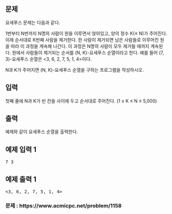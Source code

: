 <div id="problem-body">
			<div class="col-md-12">
				<section id="description" class="problem-section">
				<div class="headline">
				<h2>문제</h2>
				</div>
				<div id="problem_description" class="problem-text">
				<p>요세푸스 문제는 다음과 같다.</p>

<p>1번부터 N번까지 N명의 사람이 원을 이루면서&nbsp;앉아있고, 양의 정수 K(≤ N)가&nbsp;주어진다. 이제 순서대로 K번째 사람을 제거한다. 한 사람이 제거되면 남은 사람들로 이루어진 원을 따라 이 과정을 계속해 나간다. 이 과정은 N명의 사람이 모두 제거될 때까지 계속된다. 원에서 사람들이 제거되는 순서를 (N, K)-요세푸스 순열이라고 한다. 예를 들어 (7, 3)-요세푸스 순열은 &lt;3, 6, 2, 7, 5, 1, 4&gt;이다.</p>

<p>N과 K가 주어지면 (N, K)-요세푸스 순열을 구하는 프로그램을 작성하시오.</p>
    			</div>
    			</section>
    		</div>
    									<div class="col-md-12">
    				<section id="input" class="problem-section">
    				<div class="headline">
    				<h2>입력</h2>
    				</div>
    				<div id="problem_input" class="problem-text">
    				<p>첫째 줄에 N과 K가 빈 칸을 사이에 두고 순서대로 주어진다. (1 ≤ K ≤ N ≤ 5,000)</p>
    				</div>
    				</section>
    			</div>
    			<div class="col-md-12">
    				<section id="output" class="problem-section">
    				<div class="headline">
    				<h2>출력</h2>
    				</div>
    				<div id="problem_output" class="problem-text">
    				<p>예제와 같이 요세푸스 순열을 출력한다.</p>
    				</div>
    				</section>
    			</div>
    					<div class="col-md-12">
    		<section id="limit" style="display:none;" class="problem-section">
    		<div class="headline">
    		<h2>제한</h2>
    		</div>
    		<div id="problem_limit" class="problem-text">
    					</div>
    		</section>
    		</div>
    																<div class="col-md-12">
    			<div class="row">
    				<div class="col-md-6">
    					<section id="sampleinput1">
    					<div class="headline">
    					<h2>예제 입력 1
    					</h2>
    					</div>
    					<pre class="sampledata" id="sample-input-1">7 3
</pre>
						</section>
					</div>
					<div class="col-md-6">
						<section id="sampleoutput1">
						<div class="headline">
						<h2>예제 출력 1
						</h2>
						</div>
						<pre class="sampledata" id="sample-output-1">&lt;3, 6, 2, 7, 5, 1, 4&gt;
</pre>
						</section>
					</div>
									</div>
				</div>
										<div class="col-md-12">
				<section id="hint" style="display: none;" class="problem-section">
				<div class="headline">
				<h2>힌트</h2>
				</div>
				<div id="problem_hint" class="problem-text">	
				</div>
				</section>
			</div>
								</div>
<h3>문제 : https://www.acmicpc.net/problem/1158</h3>
